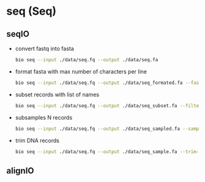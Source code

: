 # seq (Seq)

## seqIO

- convert fastq into fasta

  ```bash
  bio seq --input ./data/seq.fq --output ./data/seq.fa
  ```

- format fasta with max number of characters per line

  ```bash
  bio seq --input ./data/seq.fq --output ./data/seq_formated.fa --fasta-line-length 20
  ```

- subset records with list of names

  ```bash
  bio seq --input ./data/seq.fq --output ./data/seq_subset.fa --filter-names ./data/name.list
  ```

- subsamples N records

  ```bash
  bio seq --input ./data/seq.fq --output ./data/seq_sampled.fa --sample 2 --sample-seed 123
  ```

- trim DNA records

  ```bash
  bio seq --input ./data/seq.fq --output ./data/seq_sample.fa --trim-start 6 --trim-end 3
  ```

## alignIO
